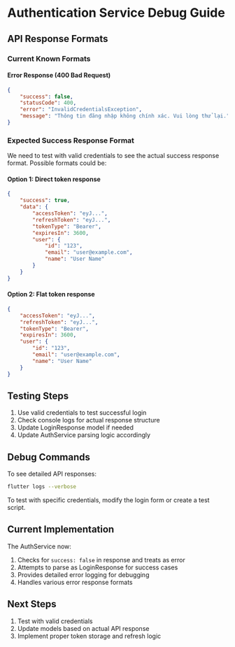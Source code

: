 # Authentication Service Debug Guide

## API Response Formats

### Current Known Formats

#### Error Response (400 Bad Request)
```json
{
    "success": false,
    "statusCode": 400,
    "error": "InvalidCredentialsException",
    "message": "Thông tin đăng nhập không chính xác. Vui lòng thử lại."
}
```

### Expected Success Response Format
We need to test with valid credentials to see the actual success response format.
Possible formats could be:

#### Option 1: Direct token response
```json
{
    "success": true,
    "data": {
        "accessToken": "eyJ...",
        "refreshToken": "eyJ...",
        "tokenType": "Bearer",
        "expiresIn": 3600,
        "user": {
            "id": "123",
            "email": "user@example.com",
            "name": "User Name"
        }
    }
}
```

#### Option 2: Flat token response
```json
{
    "accessToken": "eyJ...",
    "refreshToken": "eyJ...",
    "tokenType": "Bearer", 
    "expiresIn": 3600,
    "user": {
        "id": "123",
        "email": "user@example.com", 
        "name": "User Name"
    }
}
```

## Testing Steps

1. Use valid credentials to test successful login
2. Check console logs for actual response structure
3. Update LoginResponse model if needed
4. Update AuthService parsing logic accordingly

## Debug Commands

To see detailed API responses:
```bash
flutter logs --verbose
```

To test with specific credentials, modify the login form or create a test script.

## Current Implementation

The AuthService now:
1. Checks for `success: false` in response and treats as error
2. Attempts to parse as LoginResponse for success cases
3. Provides detailed error logging for debugging
4. Handles various error response formats

## Next Steps

1. Test with valid credentials
2. Update models based on actual API response
3. Implement proper token storage and refresh logic
